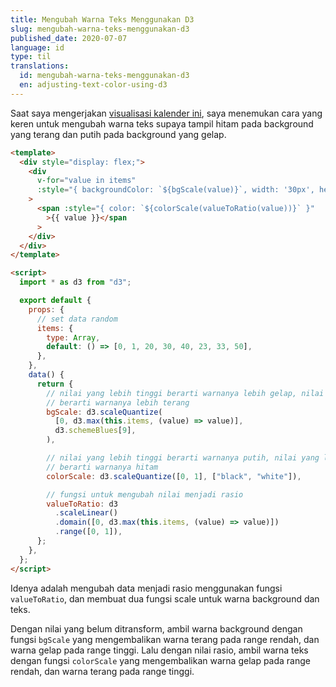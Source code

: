 ```yaml
---
title: Mengubah Warna Teks Menggunakan D3
slug: mengubah-warna-teks-menggunakan-d3
published_date: 2020-07-07
language: id
type: til
translations:
  id: mengubah-warna-teks-menggunakan-d3
  en: adjusting-text-color-using-d3
---
```


Saat saya mengerjakan [visualisasi kalender ini](https://www.nusadata.org/coronavirus-calendar/), saya menemukan cara yang keren untuk mengubah warna teks supaya tampil hitam pada background yang terang dan putih pada background yang gelap.

```html
<template>
  <div style="display: flex;">
    <div
      v-for="value in items"
      :style="{ backgroundColor: `${bgScale(value)}`, width: '30px', height: '30px', display: 'flex', alignItems: 'center', justifyContent: 'center' }"
    >
      <span :style="{ color: `${colorScale(valueToRatio(value))}` }"
        >{{ value }}</span
      >
    </div>
  </div>
</template>

<script>
  import * as d3 from "d3";

  export default {
    props: {
      // set data random
      items: {
        type: Array,
        default: () => [0, 1, 20, 30, 40, 23, 33, 50],
      },
    },
    data() {
      return {
        // nilai yang lebih tinggi berarti warnanya lebih gelap, nilai yang lebih rendah
        // berarti warnanya lebih terang
        bgScale: d3.scaleQuantize(
          [0, d3.max(this.items, (value) => value)],
          d3.schemeBlues[9],
        ),

        // nilai yang lebih tinggi berarti warnanya putih, nilai yang lebih rendah
        // berarti warnanya hitam
        colorScale: d3.scaleQuantize([0, 1], ["black", "white"]),

        // fungsi untuk mengubah nilai menjadi rasio
        valueToRatio: d3
          .scaleLinear()
          .domain([0, d3.max(this.items, (value) => value)])
          .range([0, 1]),
      };
    },
  };
</script>
```

Idenya adalah mengubah data menjadi rasio menggunakan fungsi `valueToRatio`, dan membuat dua fungsi scale untuk warna background dan teks.

Dengan nilai yang belum ditransform, ambil warna background dengan fungsi `bgScale` yang mengembalikan warna terang pada range rendah, dan warna gelap pada range tinggi. Lalu dengan nilai rasio, ambil warna teks dengan fungsi `colorScale` yang mengembalikan warna gelap pada range rendah, dan warna terang pada range tinggi.
